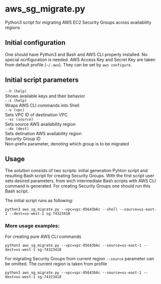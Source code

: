 aws_sg_migrate.py
=====================
Python3 script for migrating AWS EC2 Security Groups across availability regions

## Initial configuration
One should have Python3 and Bash and AWS CLI properly installed. No special ocnfiguration is needed.
AWS Access Key and Secret Key are taken from default profile (`~/.aws`). They can be set by `aws configure`.

## Initial script parameters

`--h (help)` <br>
Shows available keys and their behavior <br>
`--s (help)` <br>
Wraps AWS CLI commands into Shell <br>
`--v (vpc)` <br>
Sets VPC ID of destination VPC <br>
`--sc (source)` <br>
Sets source AWS availability region <br>
`--ds (dest)` <br>
Sets detination AWS availability region <br>
Security Group ID <br>
Non-prefix parameter, denoting which group is to be migrated

## Usage
The solution consists of two scripts: initial generation Pyhton script and resulting Bash script for creating Security Groups.
With the first script user sets desired parameters, from wich intermediate Bash scripts with AWS CLI command is generated.
For creating Security Groups one should run this Bash script.

The initial script runs as following:

	python3 aws_sg_migrate.py --vpc=vpc-05643b6c --shell --source=us-east-1 --dest=us-west-1 sg-74323418

### More usage examples:
For creating pure AWS CLI commands

	python3 aws_sg_migrate.py --vpc=vpc-05643b6c --source=us-east-1 --dest=us-west-1 sg-74323418
  
For migrating Security Groups from current region `--source` parameter can be omitted. The current region is taken from profile

	python3 aws_sg_migrate.py --vpc=vpc-05643b6c --source=us-east-1 --dest=us-west-1 sg-74323418

